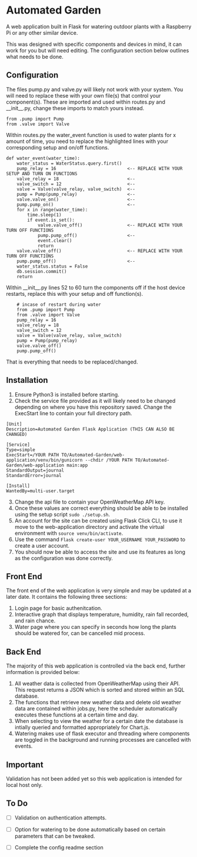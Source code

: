 # Automated Garden

A web application built in Flask for watering outdoor plants with a Raspberry Pi or any other similar device.

This was designed with specific components and devices in mind, it can work for you but will need editing. The configuration section below outlines what needs to be done.

## Configuration
The files pump.py and valve.py will likely not work with your system. You will need to replace these with your own file(s) that control your component(s).
These are imported and used within routes.py and \_\_init__.py, change these imports to match yours instead.
```
from .pump import Pump 
from .valve import Valve
```
Within routes.py the water_event function is used to water plants for x amount of time, you need to replace the highlighted lines with your corresponding setup and on/off functions.
```
def water_event(water_time):
    water_status = WaterStatus.query.first()
    pump_relay = 16                           <-- REPLACE WITH YOUR SETUP AND TURN ON FUNCTIONS
    valve_relay = 18                          <--
    valve_switch = 12                         <--
    valve = Valve(valve_relay, valve_switch)  <--
    pump = Pump(pump_relay)                   <--
    valve.valve_on()                          <--
    pump.pump_on()                            <--
    for x in range(water_time):
        time.sleep(1)
        if event.is_set():
            valve.valve_off()                 <-- REPLACE WITH YOUR TURN OFF FUNCTIONS
            pump.pump_off()                   <--
            event.clear()
            return
    valve.valve_off()                         <-- REPLACE WITH YOUR TURN OFF FUNCTIONS
    pump.pump_off()                           <--
    water_status.status = False
    db.session.commit()
    return
```
Within \_\_init__.py lines 52 to 60 turn the components off if the host device restarts, replace this with your setup and off function(s). 
```
    # incase of restart during water
    from .pump import Pump
    from .valve import Valve
    pump_relay = 16
    valve_relay = 18
    valve_switch = 12
    valve = Valve(valve_relay, valve_switch)
    pump = Pump(pump_relay)
    valve.valve_off()
    pump.pump_off()
```
That is everything that needs to be replaced/changed.

## Installation
1. Ensure Python3 is installed before starting.
2. Check the service file provided as it will likely need to be changed depending on where you have this repository saved. Change the ExecStart line to contain your full directory path.
```
[Unit]
Description=Automated Garden Flask Application (THIS CAN ALSO BE CHANGED)

[Service]
Type=simple
ExecStart=/YOUR PATH TO/Automated-Garden/web-application/venv/bin/gunicorn --chdir /YOUR PATH TO/Automated-Garden/web-application main:app
StandardOutput=journal
StandardError=journal

[Install]
WantedBy=multi-user.target
```
3. Change the api file to contain your OpenWeatherMap API key.
4. Once these values are correct everything should be able to be installed using the setup script ```sudo ./setup.sh```.
5. An account for the site can be created using Flask Click CLI, to use it move to the web-application directory and activate the virtual environment with ```source venv/bin/activate```.
6. Use the command ```Flask create-user YOUR_USERNAME YOUR_PASSWORD``` to create a user account.
7. You should now be able to access the site and use its features as long as the configuration was done correctly. 

## Front End
The front end of the web application is very simple and may be updated at a later date. It contains the following three sections:
1. Login page for basic authenitcation.
2. Interactive graph that displays temperature, humidity, rain fall recorded, and rain chance.
3. Water page where you can specify in seconds how long the plants should be watered for, can be cancelled mid process.

## Back End
The majority of this web application is controlled via the back end, further information is provided below:
1. All weather data is collected from OpenWeatherMap using their API. This request returns a JSON which is sorted and stored within an SQL database.
2. The functions that retrieve new weather data and delete old weather data are contained within jobs.py, here the scheduler automatically executes these functions at a certain time and day.
4. When selecting to view the weather for a certain date the database is intially queried and formatted appropriately for Chart.js.
5. Watering makes use of flask executor and threading where components are toggled in the background and running processes are cancelled with events.

## Important
Validation has not been added yet so this web application is intended for local host only.

## To Do
- [ ] Validation on authentication attempts.
- [ ] Option for watering to be done automatically based on certain parameters that can be tweaked.
- [ ] Complete the config readme section


